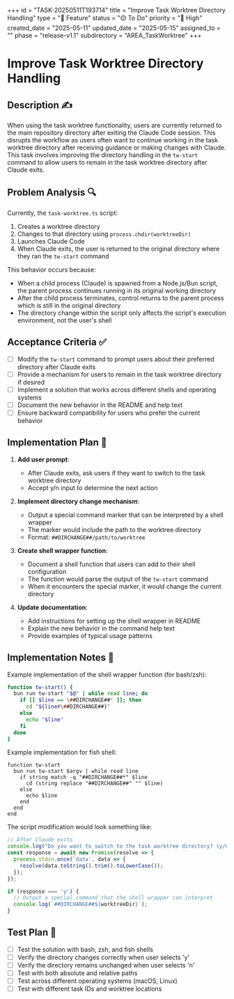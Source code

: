 +++
id = "TASK-20250511T193714"
title = "Improve Task Worktree Directory Handling"
type = "🌟 Feature"
status = "🟡 To Do"
priority = "🔼 High"
created_date = "2025-05-11"
updated_date = "2025-05-15"
assigned_to = ""
phase = "release-v1.1"
subdirectory = "AREA_TaskWorktree"
+++

# Improve Task Worktree Directory Handling

## Description ✍️

When using the task worktree functionality, users are currently returned to the main repository directory after exiting the Claude Code session. This disrupts the workflow as users often want to continue working in the task worktree directory after receiving guidance or making changes with Claude. This task involves improving the directory handling in the `tw-start` command to allow users to remain in the task worktree directory after Claude exits.

## Problem Analysis 🔍

Currently, the `task-worktree.ts` script:
1. Creates a worktree directory
2. Changes to that directory using `process.chdir(worktreeDir)`
3. Launches Claude Code
4. When Claude exits, the user is returned to the original directory where they ran the `tw-start` command

This behavior occurs because:
- When a child process (Claude) is spawned from a Node.js/Bun script, the parent process continues running in its original working directory
- After the child process terminates, control returns to the parent process which is still in the original directory
- The directory change within the script only affects the script's execution environment, not the user's shell

## Acceptance Criteria ✅

- [ ] Modify the `tw-start` command to prompt users about their preferred directory after Claude exits
- [ ] Provide a mechanism for users to remain in the task worktree directory if desired
- [ ] Implement a solution that works across different shells and operating systems
- [ ] Document the new behavior in the README and help text
- [ ] Ensure backward compatibility for users who prefer the current behavior

## Implementation Plan 📝

1. **Add user prompt**:
   - After Claude exits, ask users if they want to switch to the task worktree directory
   - Accept y/n input to determine the next action

2. **Implement directory change mechanism**:
   - Output a special command marker that can be interpreted by a shell wrapper
   - The marker would include the path to the worktree directory
   - Format: `##DIRCHANGE##/path/to/worktree`

3. **Create shell wrapper function**:
   - Document a shell function that users can add to their shell configuration
   - The function would parse the output of the `tw-start` command
   - When it encounters the special marker, it would change the current directory

4. **Update documentation**:
   - Add instructions for setting up the shell wrapper in README
   - Explain the new behavior in the command help text
   - Provide examples of typical usage patterns

## Implementation Notes 💭

Example implementation of the shell wrapper function (for bash/zsh):

```bash
function tw-start() {
  bun run tw-start "$@" | while read line; do
    if [[ $line == \##DIRCHANGE##* ]]; then
      cd "${line#\##DIRCHANGE##}"
    else
      echo "$line"
    fi
  done
}
```

Example implementation for fish shell:

```fish
function tw-start
  bun run tw-start $argv | while read line
    if string match -q "##DIRCHANGE##*" $line
      cd (string replace "##DIRCHANGE##" "" $line)
    else
      echo $line
    end
  end
end
```

The script modification would look something like:

```typescript
// After Claude exits
console.log("Do you want to switch to the task worktree directory? (y/n)");
const response = await new Promise(resolve => {
  process.stdin.once('data', data => {
    resolve(data.toString().trim().toLowerCase());
  });
});

if (response === 'y') {
  // Output a special command that the shell wrapper can interpret
  console.log(`##DIRCHANGE##${worktreeDir}`);
}
```

## Test Plan 🧪

- [ ] Test the solution with bash, zsh, and fish shells
- [ ] Verify the directory changes correctly when user selects 'y'
- [ ] Verify the directory remains unchanged when user selects 'n'
- [ ] Test with both absolute and relative paths
- [ ] Test across different operating systems (macOS, Linux)
- [ ] Test with different task IDs and worktree locations
